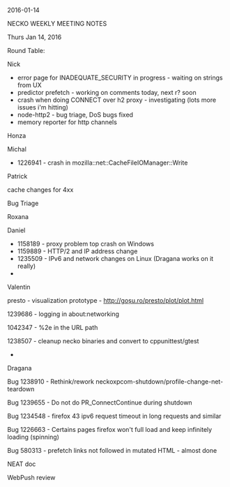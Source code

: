 2016-01-14

NECKO WEEKLY MEETING NOTES

Thurs Jan 14, 2016

Round Table:

Nick

* error page for INADEQUATE_SECURITY in progress - waiting on strings from UX
* predictor prefetch - working on comments today, next r? soon
* crash when doing CONNECT over h2 proxy - investigating (lots more issues i'm hitting)
* node-http2 - bug triage, DoS bugs fixed
* memory reporter for http channels

Honza

Michal

 - 1226941 - crash in mozilla::net::CacheFileIOManager::Write

Patrick

cache changes for 4xx

Bug Triage

Roxana

Daniel

* 1158189 - proxy problem top crash on Windows
* 1159889 - HTTP/2 and IP address change
* 1235509 - IPv6 and network changes on Linux (Dragana works on it really)
*

Valentin

presto - visualization prototype - http://goșu.ro/presto/plot/plot.html

1239686 - logging in about:networking

1042347 - %2e in the URL path

1238507 - cleanup necko binaries and convert to cppunittest/gtest

*

Dragana

Bug 1238910 - Rethink/rework neckoxpcom-shutdown/profile-change-net-teardown

Bug 1239655 - Do not do PR_ConnectContinue during shutdown

Bug 1234548 - firefox 43 ipv6 request timeout in long requests and similar

Bug 1226663 - Certains pages firefox won't full load and keep infinitely loading (spinning)

Bug 580313 - prefetch links not followed in mutated HTML - almost done

NEAT doc

WebPush review

